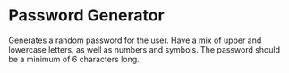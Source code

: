 # Password Generator

Generates a random password for the user. Have a mix of upper and lowercase letters, as well as numbers and symbols. The password should be a minimum of 6 characters long.